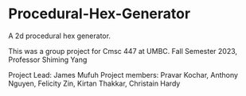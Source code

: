 # Procedural-Hex-Generator
A 2d procedural hex generator.

This was a group project for Cmsc 447 at UMBC. Fall Semester 2023, Professor Shiming Yang  

Project Lead: James Mufuh
Project members: Pravar Kochar, Anthony Nguyen, Felicity Zin, Kirtan Thakkar, Christain Hardy
